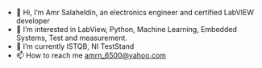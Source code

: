 - 👋 Hi, I’m Amr Salaheldin, an electronics engineer and certified LabVIEW developer 
- 👀 I’m interested in LabView, Python, Machine Learning, Embedded Systems, Test and measurement.
- 🌱 I’m currently ISTQB, NI TestStand
- 📫 How to reach me amrn_6500@yahoo.com

<!---
amr-salaaah/amr-salaaah is a ✨ special ✨ repository because its `README.md` (this file) appears on your GitHub profile.
You can click the Preview link to take a look at your changes.
--->
